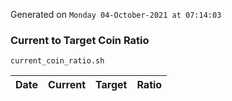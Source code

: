 Generated on `Monday 04-October-2021 at 07:14:03`

### Current to Target Coin Ratio
`current_coin_ratio.sh`

Date|Current|Target|Ratio
---|---|---|---
